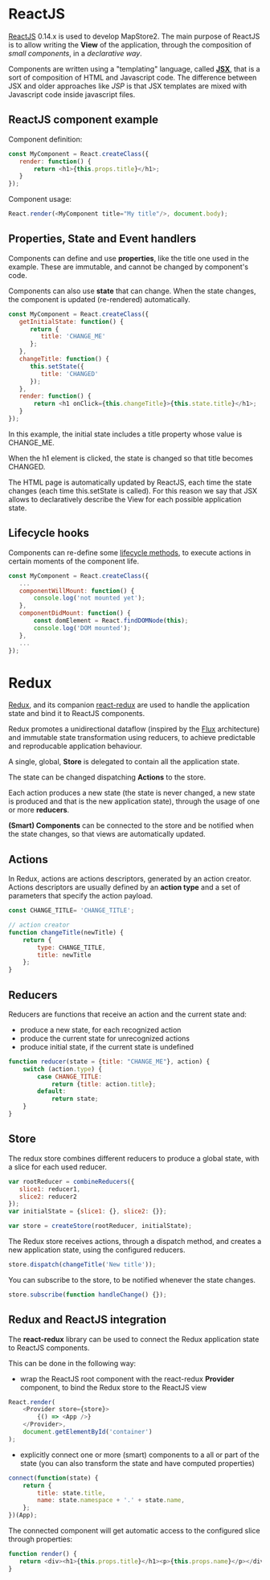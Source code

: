 # ReactJS
[ReactJS](https://facebook.github.io/react/index.html) 0.14.x is used to develop MapStore2. The main purpose of ReactJS is to allow writing the **View** of the application, through the composition of _small components_, in a _declarative way_.

Components are written using a "templating" language, called [**JSX**](https://react-bootstrap.github.io/introduction.html), that is a sort of composition of HTML and Javascript code. The difference between JSX and older approaches like _JSP_ is that JSX templates are mixed with Javascript code inside javascript files.

## ReactJS component example
Component definition:

```javascript
const MyComponent = React.createClass({
   render: function() {
       return <h1>{this.props.title}</h1>;
   }
});
```

Component usage:
```javascript
React.render(<MyComponent title="My title"/>, document.body);
```
## Properties, State and Event handlers
Components can define and use **properties**, like the title one used in the example. These are immutable, and cannot be changed by component's code.

Components can also use **state** that can change. When the state changes, the component is updated (re-rendered) automatically.

```javascript
const MyComponent = React.createClass({
   getInitialState: function() {
      return {
         title: 'CHANGE_ME'
      };
   },
   changeTitle: function() {
      this.setState({
         title: 'CHANGED'
      });
   },
   render: function() {
       return <h1 onClick={this.changeTitle}>{this.state.title}</h1>;
   }
});
```
In this example, the initial state includes a title property whose value is CHANGE_ME.

When the h1 element is clicked, the state is changed so that title becomes CHANGED.

The HTML page is automatically updated by ReactJS, each time the state changes (each time this.setState is called). For this reason we say that JSX allows to declaratively describe the View for each possible application state.

## Lifecycle hooks
Components can re-define some [lifecycle methods](https://facebook.github.io/react/docs/component-specs.html), to execute actions in certain moments of the component life.

```javascript
const MyComponent = React.createClass({
   ...
   componentWillMount: function() {
       console.log('not mounted yet');
   },
   componentDidMount: function() {
       const domElement = React.findDOMNode(this);
       console.log('DOM mounted');
   },
   ...
});
```

# Redux
[Redux](http://redux.js.org/index.html), and its companion [react-redux](https://github.com/reactjs/react-redux) are used to handle the application state and bind it to ReactJS components.

Redux promotes a unidirectional dataflow (inspired by the [Flux](https://facebook.github.io/flux/) architecture) and immutable state transformation using reducers, to achieve predictable and reproducable application behaviour.

A single, global, **Store** is delegated to contain all the application state.

The state can be changed dispatching **Actions** to the store.

Each action produces a new state (the state is never changed, a new state is produced and that is the new application state), through the usage of one or more **reducers**.

**(Smart) Components** can be connected to the store and be notified when the state changes, so that views are automatically updated.

## Actions
In Redux, actions are actions descriptors, generated by an action creator. Actions descriptors are usually defined by an **action type** and a set of parameters that specify the action payload.

```javascript
const CHANGE_TITLE= 'CHANGE_TITLE';

// action creator
function changeTitle(newTitle) {
    return {
        type: CHANGE_TITLE,
        title: newTitle
    };
}

```

## Reducers
Reducers are functions that receive an action and the current state and:
 * produce a new state, for each recognized action
 * produce the current state for unrecognized actions
 * produce initial state, if the current state is undefined

```javascript
function reducer(state = {title: "CHANGE_ME"}, action) {
    switch (action.type) {
        case CHANGE_TITLE:
            return {title: action.title};
        default:
            return state;
    }
}
```
## Store
The redux store combines different reducers to produce a global state, with a slice for each used reducer.

```javascript
var rootReducer = combineReducers({
   slice1: reducer1,
   slice2: reducer2
});
var initialState = {slice1: {}, slice2: {}};

var store = createStore(rootReducer, initialState);
```

The Redux store receives actions, through a dispatch method, and creates a new application state, using the configured reducers.

```javascript
store.dispatch(changeTitle('New title'));
```

You can subscribe to the store, to be notified whenever the state changes.

```javascript
store.subscribe(function handleChange() {});
```
## Redux and ReactJS integration
The **react-redux** library can be used to connect the Redux application state to ReactJS components.

This can be done in the following way:
 * wrap the ReactJS root component with the react-redux **Provider** component, to bind the Redux store to the ReactJS view

```javascript
React.render(
    <Provider store={store}>
        {() => <App />}
    </Provider>,
    document.getElementById('container')
);
```

 * explicitly connect one or more (smart) components to a all or part of the state (you can also transform the state and have computed properties)

```javascript
connect(function(state) {
    return {
        title: state.title,
        name: state.namespace + '.' + state.name,
    };
})(App);
```

The connected component will get automatic access to the configured slice through properties:

```javascript
function render() {
   return <div><h1>{this.props.title}</h1><p>{this.props.name}</p></div);
}
```
